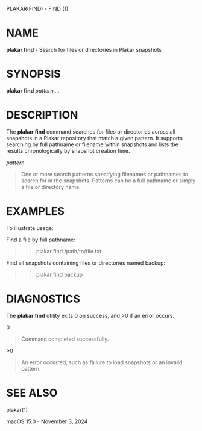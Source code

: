 PLAKAR(FIND) - FIND (1)

# NAME

**plakar find** - Search for files or directories in Plakar snapshots

# SYNOPSIS

**plakar find**
*pattern&nbsp;...*

# DESCRIPTION

The
**plakar find**
command searches for files or directories across all snapshots in a Plakar repository that match a given pattern. It supports searching by full pathname or filename within snapshots and lists the results chronologically by snapshot creation time.

*pattern*

> One or more search patterns specifying filenames or pathnames to search for in the snapshots. Patterns can be a full pathname or simply a file or directory name.

# EXAMPLES

To illustrate usage:

Find a file by full pathname:

> > plakar find /path/to/file.txt

Find all snapshots containing files or directories named backup:

> > plakar find backup

# DIAGNOSTICS

The **plakar find** utility exits&#160;0 on success, and&#160;&gt;0 if an error occurs.

0

> Command completed successfully.

&gt;0

> An error occurred, such as failure to load snapshots or an invalid pattern.

# SEE ALSO

plakar(1)

macOS 15.0 - November 3, 2024
